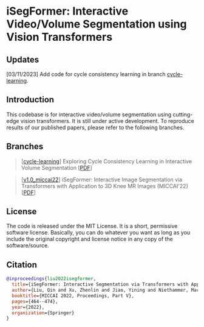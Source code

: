 # iSegFormer: Interactive Video/Volume Segmentation using Vision Transformers

## Updates
[03/11/2023] Add code for cycle consistency learning in branch [cycle-learning](https://github.com/uncbiag/iSegFormer/tree/cycle-learning).

## Introduction
This codebase is for interactive video/volume segmentation using cutting-edge vision transformers. It is still under active development. 
To reproduce results of our published papers, please refer to the following branches.

## Branches
> \[[cycle-learning](https://github.com/uncbiag/iSegFormer/tree/cycle-learning)\] Exploring Cycle Consistency Learning in Interactive Volume Segmentation [[PDF](https://arxiv.org/pdf/2303.06493v1.pdf)]

> \[[v1.0_miccai22](https://github.com/uncbiag/iSegFormer/tree/v1.0_miccai22)\] iSegFormer: Interactive Image Segmentation via Transformers with Application to 3D Knee MR Images (MICCAI'22) [[PDF](https://arxiv.org/pdf/2112.11325.pdf)]

## License
The code is released under the MIT License. It is a short, permissive software license. Basically, you can do whatever you want as long as you include the original copyright and license notice in any copy of the software/source. 

## Citation
```bibtex
@inproceedings{liu2022isegformer,
  title={iSegFormer: Interactive Segmentation via Transformers with Application to 3D Knee MR Images},
  author={Liu, Qin and Xu, Zhenlin and Jiao, Yining and Niethammer, Marc},
  booktitle={MICCAI 2022, Proceedings, Part V},
  pages={464--474},
  year={2022},
  organization={Springer}
}
```
